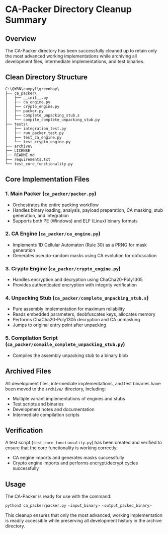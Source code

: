 # CA-Packer Directory Cleanup Summary

## Overview
The CA-Packer directory has been successfully cleaned up to retain only the most advanced working implementations while archiving all development files, intermediate implementations, and test binaries.

## Clean Directory Structure

```
C:\QW3N\cumpyl\greenbay\
├── ca_packer\
│   ├── __init__.py
│   ├── ca_engine.py
│   ├── crypto_engine.py
│   ├── packer.py
│   ├── complete_unpacking_stub.s
│   └── compile_complete_unpacking_stub.py
├── tests\
│   ├── integration_test.py
│   ├── run_packer_test.py
│   ├── test_ca_engine.py
│   └── test_crypto_engine.py
├── archive\
├── LICENSE
├── README.md
├── requirements.txt
└── test_core_functionality.py
```

## Core Implementation Files

### 1. Main Packer (`ca_packer/packer.py`)
- Orchestrates the entire packing workflow
- Handles binary loading, analysis, payload preparation, CA masking, stub generation, and integration
- Supports both PE (Windows) and ELF (Linux) binary formats

### 2. CA Engine (`ca_packer/ca_engine.py`)
- Implements 1D Cellular Automaton (Rule 30) as a PRNG for mask generation
- Generates pseudo-random masks using CA evolution for obfuscation

### 3. Crypto Engine (`ca_packer/crypto_engine.py`)
- Handles encryption and decryption using ChaCha20-Poly1305
- Provides authenticated encryption with integrity verification

### 4. Unpacking Stub (`ca_packer/complete_unpacking_stub.s`)
- Pure assembly implementation for maximum reliability
- Reads embedded parameters, deobfuscates keys, allocates memory
- Performs ChaCha20-Poly1305 decryption and CA unmasking
- Jumps to original entry point after unpacking

### 5. Compilation Script (`ca_packer/compile_complete_unpacking_stub.py`)
- Compiles the assembly unpacking stub to a binary blob

## Archived Files
All development files, intermediate implementations, and test binaries have been moved to the `archive/` directory, including:
- Multiple variant implementations of engines and stubs
- Test scripts and binaries
- Development notes and documentation
- Intermediate compilation scripts

## Verification
A test script (`test_core_functionality.py`) has been created and verified to ensure that the core functionality is working correctly:
- CA engine imports and generates masks successfully
- Crypto engine imports and performs encrypt/decrypt cycles successfully

## Usage
The CA-Packer is ready for use with the command:
```bash
python3 ca_packer/packer.py <input_binary> <output_packed_binary>
```

This cleanup ensures that only the most advanced, working implementation is readily accessible while preserving all development history in the archive directory.